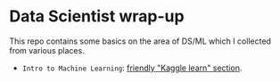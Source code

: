 # Data Scientist wrap-up

This repo contains some basics on the area of DS/ML which I collected from various places.

  - `Intro to Machine Learning`: [friendly "Kaggle learn" section](https://www.kaggle.com/learn/intro-to-machine-learning).

